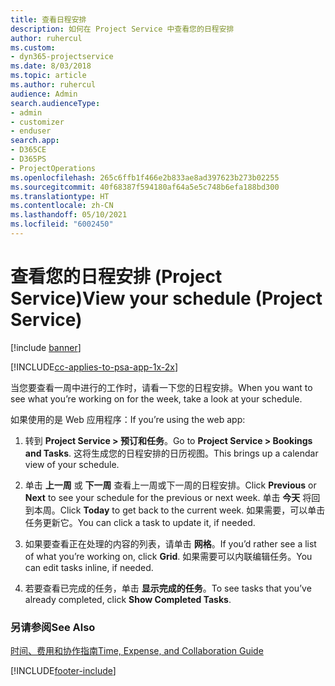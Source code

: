 ```yaml
---
title: 查看日程安排
description: 如何在 Project Service 中查看您的日程安排
author: ruhercul
ms.custom:
- dyn365-projectservice
ms.date: 8/03/2018
ms.topic: article
ms.author: ruhercul
audience: Admin
search.audienceType:
- admin
- customizer
- enduser
search.app:
- D365CE
- D365PS
- ProjectOperations
ms.openlocfilehash: 265c6ffb1f466e2b833ae8ad397623b273b02255
ms.sourcegitcommit: 40f68387f594180af64a5e5c748b6efa188bd300
ms.translationtype: HT
ms.contentlocale: zh-CN
ms.lasthandoff: 05/10/2021
ms.locfileid: "6002450"
---
```

# <a name="view-your-schedule-project-service"></a><span data-ttu-id="e264a-103">查看您的日程安排 (Project Service)</span><span class="sxs-lookup"><span data-stu-id="e264a-103">View your schedule (Project Service)</span></span>

[!include [banner](../includes/psa-now-project-operations.md)]

[!INCLUDE[cc-applies-to-psa-app-1x-2x](../includes/cc-applies-to-psa-app-1x-2x.md)]

<span data-ttu-id="e264a-104">当您要查看一周中进行的工作时，请看一下您的日程安排。</span><span class="sxs-lookup"><span data-stu-id="e264a-104">When you want to see what you’re working on for the week, take a look at your schedule.</span></span>  
  
 <span data-ttu-id="e264a-105">如果使用的是 Web 应用程序：</span><span class="sxs-lookup"><span data-stu-id="e264a-105">If you’re using the web app:</span></span>  
  
1.  <span data-ttu-id="e264a-106">转到 **Project Service > 预订和任务**。</span><span class="sxs-lookup"><span data-stu-id="e264a-106">Go to **Project Service > Bookings and Tasks**.</span></span> <span data-ttu-id="e264a-107">这将生成您的日程安排的日历视图。</span><span class="sxs-lookup"><span data-stu-id="e264a-107">This brings up a calendar view of your schedule.</span></span>  
  
2.  <span data-ttu-id="e264a-108">单击 **上一周** 或 **下一周** 查看上一周或下一周的日程安排。</span><span class="sxs-lookup"><span data-stu-id="e264a-108">Click **Previous** or **Next** to see your schedule for the previous or next week.</span></span> <span data-ttu-id="e264a-109">单击 **今天** 将回到本周。</span><span class="sxs-lookup"><span data-stu-id="e264a-109">Click **Today** to get back to the current week.</span></span> <span data-ttu-id="e264a-110">如果需要，可以单击任务更新它。</span><span class="sxs-lookup"><span data-stu-id="e264a-110">You can click a task to update it, if needed.</span></span>  
  
3.  <span data-ttu-id="e264a-111">如果要查看正在处理的内容的列表，请单击 **网格**。</span><span class="sxs-lookup"><span data-stu-id="e264a-111">If you’d rather see a list of what you’re working on, click **Grid**.</span></span> <span data-ttu-id="e264a-112">如果需要可以内联编辑任务。</span><span class="sxs-lookup"><span data-stu-id="e264a-112">You can edit tasks inline, if needed.</span></span>  
  
4.  <span data-ttu-id="e264a-113">若要查看已完成的任务，单击 **显示完成的任务**。</span><span class="sxs-lookup"><span data-stu-id="e264a-113">To see tasks that you’ve already completed, click **Show Completed Tasks**.</span></span>  
  
### <a name="see-also"></a><span data-ttu-id="e264a-114">另请参阅</span><span class="sxs-lookup"><span data-stu-id="e264a-114">See Also</span></span>  
 [<span data-ttu-id="e264a-115">时间、费用和协作指南</span><span class="sxs-lookup"><span data-stu-id="e264a-115">Time, Expense, and Collaboration Guide</span></span>](../psa/time-expense-collaboration-guide.md)


[!INCLUDE[footer-include](../includes/footer-banner.md)]